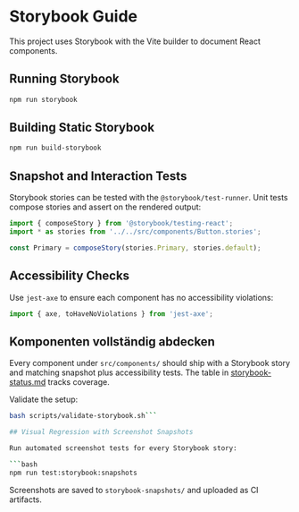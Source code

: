 # Storybook Guide

This project uses Storybook with the Vite builder to document React components.

## Running Storybook

```bash
npm run storybook
```

## Building Static Storybook

```bash
npm run build-storybook
```

## Snapshot and Interaction Tests

Storybook stories can be tested with the `@storybook/test-runner`. Unit tests
compose stories and assert on the rendered output:

```ts
import { composeStory } from '@storybook/testing-react';
import * as stories from '../../src/components/Button.stories';

const Primary = composeStory(stories.Primary, stories.default);
```

## Accessibility Checks

Use `jest-axe` to ensure each component has no accessibility violations:

```ts
import { axe, toHaveNoViolations } from 'jest-axe';
```
## Komponenten vollständig abdecken

Every component under `src/components/` should ship with a Storybook story
and matching snapshot plus accessibility tests. The table in
[storybook-status.md](../components/storybook-status.md) tracks coverage.

Validate the setup:

```bash
bash scripts/validate-storybook.sh```

## Visual Regression with Screenshot Snapshots

Run automated screenshot tests for every Storybook story:

```bash
npm run test:storybook:snapshots
```

Screenshots are saved to `storybook-snapshots/` and uploaded as CI artifacts.